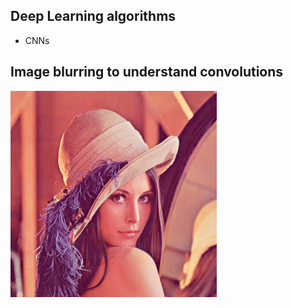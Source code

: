 ## Deep Learning algorithms

* CNNs 

## Image blurring to understand convolutions

!["Lenna"](Lenna.png)
